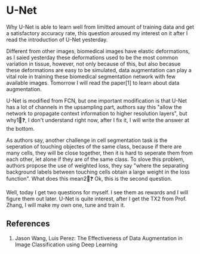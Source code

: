 # U-Net

Why U-Net is able to learn well from limitted amount of training data and get a satisfactory accuracy rate, this question aroused my interest on it after I read the introduction of U-Net yesterday. 

Different from other images, biomedical images have elastic deformations, as I saied yesterday these deformations used to be the most common variation in tissue, however, not only because of this, but also becasue these deformations are easy to be simulated, data augmentation can play a vital role in training these biomedical segmentation network with few available images. Tomorrow I will read the paper[1] to learn about data augmentation.

U-Net is modified from FCN, but one important modification is that U-Net has a lot of channels in the upsampling part, authors say this "allow the network to propagate context information to higher resolution layers", but why1⃣️❓, I don't understand right now, after I fix it, I will write the answer at the bottom. 

As authors say, another challenge in cell segmentation task is the seperation of touching objectes of the same class, because if there are many cells, they will be close together, then it is hard to seperate them from each other, let alone if they are of the same class. To slove this problem, authors propose the use of weighted loss, they say "where the separating background labels between touching cells obtain a large weight in the loss function". What does this mean2⃣️❓ Ok, this is the second question.

Well, today I get two questions for myself. I see them as rewards and I will figure them out later. U-Net is quite interest, after I get the TX2 from Prof. Zhang, I will make my own one, tune and train it. 

## References
1. Jason Wang, Luis Perez: The Effectiveness of Data Augmentation in Image Classification using Deep Learning


